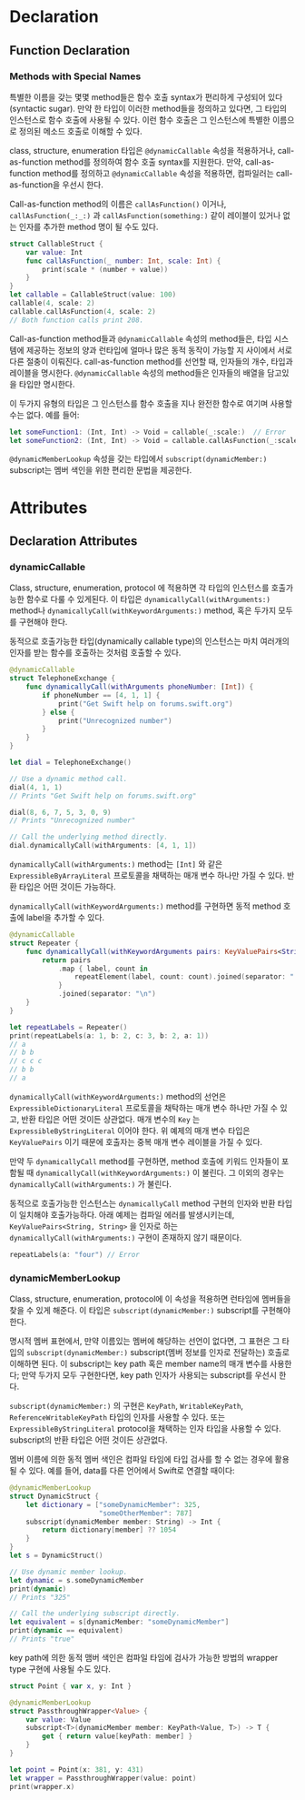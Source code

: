 # Declaration

## Function Declaration

### Methods with Special Names

특별한 이름을 갖는 몇몇 method들은 함수 호출 syntax가 편리하게 구성되어 있다(syntactic sugar). 만약 한 타입이 이러한 method들을 정의하고 있다면, 그 타입의 인스턴스로 함수 호출에 사용될 수 있다. 이런 함수 호출은 그 인스턴스에 특별한 이름으로 정의된 메소드 호출로 이해할 수 있다.

class, structure, enumeration 타입은 `@dynamicCallable` 속성을 적용하거나, call-as-function method를 정의하여 함수 호출 syntax를 지원한다. 만약, call-as-function method를 정의하고 `@dynamicCallable` 속성을 적용하면, 컴파일러는 call-as-function을 우선시 한다.

Call-as-function method의 이름은 `callAsFunction()` 이거나, `callAsFunction(_:_:)` 과 `callAsFunction(something:)` 같이 레이블이 있거나 없는 인자를 추가한 method 명이 될 수도 있다.

```swift
struct CallableStruct {
    var value: Int
    func callAsFunction(_ number: Int, scale: Int) {
        print(scale * (number + value))
    }
}
let callable = CallableStruct(value: 100)
callable(4, scale: 2)
callable.callAsFunction(4, scale: 2)
// Both function calls print 208.
```

Call-as-function method들과 `@dynamicCallable`  속성의 method들은, 타입 시스템에 제공하는 정보의 양과 런타입에 얼마나 많은 동적 동작이 가능할 지 사이에서 서로 다른 절충이 이뤄진다. call-as-function method를 선언할 때, 인자들의 개수, 타입과 레이블을 명시한다. `@dynamicCallable` 속성의 method들은 인자들의 배열을 담고있을 타입만 명시한다.

이 두가지 유형의 타입은 그 인스턴스를 함수 호출을 지나 완전한 함수로 여기며 사용할 수는 없다. 예를 들어:

```swift
let someFunction1: (Int, Int) -> Void = callable(_:scale:)  // Error
let someFunction2: (Int, Int) -> Void = callable.callAsFunction(_:scale:)
```

`@dynamicMemberLookup` 속성을 갖는 타입에서 `subscript(dynamicMember:)` subscript는 멤버 색인을 위한 편리한 문법을 제공한다. 

# Attributes

## Declaration Attributes

### dynamicCallable

Class, structure, enumeration, protocol 에 적용하면 각 타입의 인스턴스를 호출가능한 함수로 다룰 수 있게된다. 이 타입은 `dynamicallyCall(withArguments:)` method나 `dynamicallyCall(withKeywordArguments:)` method, 혹은 두가지 모두를 구현해야 한다. 

동적으로 호출가능한 타입(dynamically callable type)의 인스턴스는 마치 여러개의 인자를 받는 함수를 호출하는 것처럼 호출할 수 있다.

```swift
@dynamicCallable
struct TelephoneExchange {
    func dynamicallyCall(withArguments phoneNumber: [Int]) {
        if phoneNumber == [4, 1, 1] {
            print("Get Swift help on forums.swift.org")
        } else {
            print("Unrecognized number")
        }
    }
}

let dial = TelephoneExchange()

// Use a dynamic method call.
dial(4, 1, 1)
// Prints "Get Swift help on forums.swift.org"

dial(8, 6, 7, 5, 3, 0, 9)
// Prints "Unrecognized number"

// Call the underlying method directly.
dial.dynamicallyCall(withArguments: [4, 1, 1])
```

`dynamicallyCall(withArguments:)` method는 `[Int]` 와 같은 `ExpressibleByArrayLiteral` 프로토콜을 채택하는 매개 변수 하나만 가질 수 있다. 반환 타입은 어떤 것이든 가능하다.

`dynamicallyCall(withKeywordArguments:)` method를 구현하면 동적 method 호출에 label을 추가할 수 있다.

```swift
@dynamicCallable
struct Repeater {
    func dynamicallyCall(withKeywordArguments pairs: KeyValuePairs<String, Int>) -> String {
        return pairs
            .map { label, count in
                repeatElement(label, count: count).joined(separator: " ")
            }
            .joined(separator: "\n")
    }
}

let repeatLabels = Repeater()
print(repeatLabels(a: 1, b: 2, c: 3, b: 2, a: 1))
// a
// b b
// c c c
// b b
// a
```

`dynamicallyCall(withKeywordArguments:)` method의 선언은 `ExpressibleDictionaryLiteral` 프로토콜을 채탁하는 매개 변수 하나만 가질 수 있고, 반환 타입은 어떤 것이든 상관없다. 매개 변수의 `Key` 는 `ExpressibleByStringLiteral` 이어야 한다. 위 예제의 매개 변수 타입은 `KeyValuePairs` 이기 때문에 호출자는 중복 매개 변수 레이블을 가질 수 있다.

만약 두 `dynamicallyCall` method를 구현하면, method 호출에 키워드 인자들이 포함될 때 `dynamicallyCall(withKeywordArguments:)` 이 불린다. 그 이외의 경우는 `dynamicallyCall(withArguments:)` 가 불린다.

동적으로 호출가능한 인스턴스는 `dynamicallyCall` method 구현의 인자와 반환 타입이 일치해야 호출가능하다. 아래 예제는 컴파일 에러를 발생시키는데, `KeyValuePairs<String, String>` 을 인자로 하는 `dynamicallyCall(withArguments:)` 구현이 존재하지 않기 때문이다.

```swift
repeatLabels(a: "four") // Error
```



### dynamicMemberLookup

Class, structure, enumeration, protocol에 이 속성을 적용하면 런타임에 멤버들을 찾을 수 있게 해준다. 이 타입은 `subscript(dynamicMember:)` subscript를 구현해야 한다.

명시적 멤버 표현에서, 만약 이름있는 멤버에 해당하는 선언이 없다면, 그 표현은 그 타입의 `subscript(dynamicMember:)` subscript(멤버 정보를 인자로 전달하는) 호출로 이해하면 된다. 이 subscript는 key path 혹은 member name의 매개 변수를 사용한다; 만약 두가지 모두 구현한다면, key path 인자가 사용되는 subscript를 우선시 한다.

`subscript(dynamicMember:)` 의 구현은 `KeyPath`, `WritableKeyPath`, `ReferenceWritableKeyPath` 타입의 인자를 사용할 수 있다. 또는 `ExpressibleByStringLiteral` protocol을 채택하는 인자 타입을 사용할 수 있다.  subscript의 반환 타입은 어떤 것이든 상관없다.

멤버 이름에 의한 동적 멤버 색인은 컴파일 타임에 타입 검사를 할 수 없는 경우에 활용될 수 있다. 예를 들어, data를 다른 언어에서 Swift로 연결할 때이다:

```swift
@dynamicMemberLookup
struct DynamicStruct {
    let dictionary = ["someDynamicMember": 325,
                      "someOtherMember": 787]
    subscript(dynamicMember member: String) -> Int {
        return dictionary[member] ?? 1054
    }
}
let s = DynamicStruct()

// Use dynamic member lookup.
let dynamic = s.someDynamicMember
print(dynamic)
// Prints "325"

// Call the underlying subscript directly.
let equivalent = s[dynamicMember: "someDynamicMember"]
print(dynamic == equivalent)
// Prints "true"
```

key path에 의한 동적 맴버 색인은 컴파일 타임에 검사가 가능한 방법의 wrapper type 구현에 사용될 수도 있다.

```swift
struct Point { var x, y: Int }

@dynamicMemberLookup
struct PassthroughWrapper<Value> {
    var value: Value
    subscript<T>(dynamicMember member: KeyPath<Value, T>) -> T {
        get { return value[keyPath: member] }
    }
}

let point = Point(x: 381, y: 431)
let wrapper = PassthroughWrapper(value: point)
print(wrapper.x)
```

